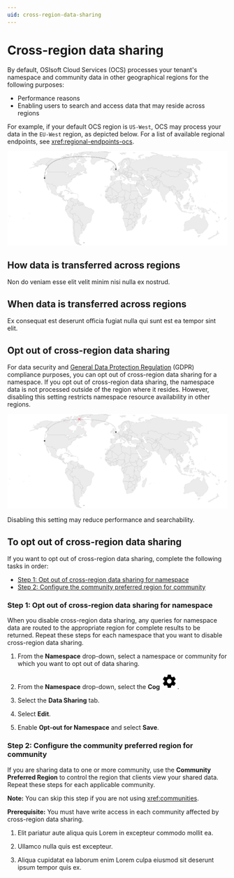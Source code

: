 ```yaml
---
uid: cross-region-data-sharing
---
```


# Cross-region data sharing

By default, OSIsoft Cloud Services (OCS) processes your tenant's namespace and community data in other geographical regions for the following purposes:

- Performance reasons 
- Enabling users to search and access data that may reside across regions

For example, if your default OCS region is `US-West`, OCS may process your data in the `EU-West` region, as depicted below. For a list of available regional endpoints, see <xref:regional-endpoints-ocs>.

![Cross-region data sharing enabled](./_images/cross-region-data-sharing.drawio.svg)

## How data is transferred across regions

Non do veniam esse elit velit minim nisi nulla ex nostrud.

## When data is transferred across regions

Ex consequat est deserunt officia fugiat nulla qui sunt est ea tempor sint elit.

## Opt out of cross-region data sharing

For data security and [General Data Protection Regulation](https://gdpr.eu/) (GDPR) compliance purposes, you can opt out of cross-region data sharing for a namespace. If you opt out of cross-region data sharing, the namespace data is not processed outside of the region where it resides. However, disabling this setting restricts namespace resource availability in other regions.

![Cross-region data sharing disabled](./_images/cross-region-data-sharing-disabled.drawio.svg)

Disabling this setting may reduce performance and searchability.

## To opt out of cross-region data sharing

If you want to opt out of cross-region data sharing, complete the following tasks in order:

- [Step 1: Opt out of cross-region data sharing for namespace](#step-1-opt-out-of-cross-region-data-sharing-for-namespace)
- [Step 2: Configure the community preferred region for community](#step-2-configure-the-community-preferred-region-for-community)

### Step 1: Opt out of cross-region data sharing for namespace

When you disable cross-region data sharing, any queries for namespace data are routed to the appropriate region for complete results to be returned. Repeat these steps for each namespace that you want to disable cross-region data sharing.

1. From the **Namespace** drop-down, select a namespace or community for which you want to opt out of data sharing. 

1. From the **Namespace** drop-down, select the **Cog** ![Cog](./_icons/default/cog.svg).

1. Select the **Data Sharing** tab.

1. Select **Edit**.

1. Enable **Opt-out for Namespace** and select **Save**.

### Step 2: Configure the community preferred region for community

If you are sharing data to one or more community, use the **Community Preferred Region** to control the region that clients view your shared data. Repeat these steps for each applicable community.

**Note:** You can skip this step if you are not using <xref:communities>.

**Prerequisite:** You must have write access in each community affected by cross-region data sharing.

1. Elit pariatur aute aliqua quis Lorem in excepteur commodo mollit ea.

1. Ullamco nulla quis est excepteur.

1. Aliqua cupidatat ea laborum enim Lorem culpa eiusmod sit deserunt ipsum tempor quis ex.
